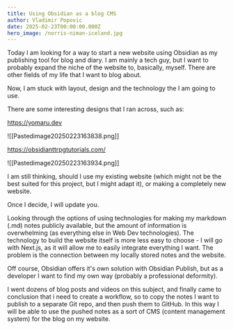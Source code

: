 ```yaml
---
title: Using Obsidian as a blog CMS
author: Vladimir Popovic
date: 2025-02-23T00:00:00.000Z
hero_image: /norris-niman-iceland.jpg
---
```


Today I am looking for a way to start a new website using Obsidian as my publishing tool for blog and diary. I am mainly a tech guy, but I want to probably expand the niche of the website to, basically, myself. There are other fields of my life that I want to blog about.

Now, I am stuck with layout, design and the technology the I am going to use.

There are some interesting designs that I ran across, such as:

https://yomaru.dev

![[Pastedimage20250223163838.png]]

https://obsidianttrpgtutorials.com/

![[Pastedimage20250223163934.png]]

I am still thinking, should I use my existing website (which might not be the best suited for this project, but I might adapt it), or making a completely new website.

Once I decide, I will update you.

Looking through the options of using technologies for making my markdown (.md) notes publicly available, but the amount of information is overwhelming (as everything else in Web Dev technologies). The technology to build the website itself is more less easy to choose - I will go with Next.js, as it will allow me to easily integrate everything I want. The problem is the connection between my locally stored notes and the website.

Off course, Obsidian offers it's own solution with Obsidian Publish, but as a developer I want to find my own way (probably a professional deformity).

I went dozens of blog posts and videos on this subject, and finally came to conclusion that i need to create a workflow, so to copy the notes I want to publish to a separate Git repo, and then push them to GitHub. In this way I will be able to use the pushed notes as a sort of CMS (content management system) for the blog on my website.
